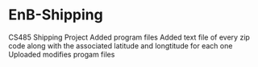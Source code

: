 # EnB-Shipping
CS485 Shipping Project
Added program files
Added text file of every zip code along with the associated latitude and longtitude for each one
Uploaded modifies progam files

